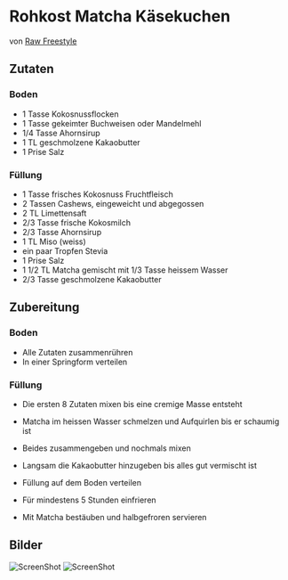 # Rohkost Matcha Käsekuchen #
von [Raw Freestyle](https://www.facebook.com/pages/Raw-Freestyle/143643385757136)

## Zutaten ##
### Boden ###
* 1 Tasse Kokosnussflocken
* 1 Tasse gekeimter Buchweisen oder Mandelmehl
* 1/4 Tasse Ahornsirup
* 1 TL geschmolzene Kakaobutter
* 1 Prise Salz

### Füllung ###
* 1 Tasse frisches Kokosnuss Fruchtfleisch
* 2 Tassen Cashews, eingeweicht und abgegossen
* 2 TL Limettensaft
* 2/3 Tasse frische Kokosmilch
* 2/3 Tasse Ahornsirup
* 1 TL Miso (weiss)
* ein paar Tropfen Stevia
* 1 Prise Salz
* 1 1/2 TL Matcha gemischt mit 1/3 Tasse heissem Wasser
* 2/3 Tasse geschmolzene Kakaobutter


## Zubereitung ##
### Boden ###
* Alle Zutaten zusammenrühren
* In einer Springform verteilen

### Füllung ###
* Die ersten 8 Zutaten mixen bis eine cremige Masse entsteht
* Matcha im heissen Wasser schmelzen und Aufquirlen bis er schaumig ist
* Beides zusammengeben und nochmals mixen
* Langsam die Kakaobutter hinzugeben bis alles gut vermischt ist

* Füllung auf dem Boden verteilen
* Für mindestens 5 Stunden einfrieren
* Mit Matcha bestäuben und halbgefroren servieren

Bilder
------
![ScreenShot](https://raw.github.com/xkonni/recipes/master/desserts/raw_matcha_cheesecake1.jpg)
![ScreenShot](https://raw.github.com/xkonni/recipes/master/desserts/raw_matcha_cheesecake2.jpg)
